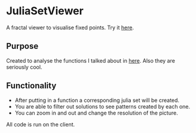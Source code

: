 # JuliaSetViewer
A fractal viewer to visualise fixed points. Try it [here](https://funonabun.tk/Games/Julia%20Set%20Viewer/index.html).

## Purpose
Created to analyse the functions I talked about in [here](https://funonabun.tk/BlogPosts/Infinite%20Recursion%20And%20It's%20Limits.html). Also they are seriously cool.

## Functionality
- After putting in a function a corresponding julia set will be created.
- You are able to filter out solutions to see patterns created by each one.
- You can zoom in and out and change the resolution of the picture.

All code is run on the client.
